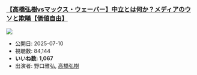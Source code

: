 ### [【高橋弘樹vsマックス・ウェーバー】中立とは何か？メディアのウソと欺瞞【価値自由】](https://www.youtube.com/watch?v=K9xVUZ5f1eU)
[![](https://img.youtube.com/vi/K9xVUZ5f1eU/sddefault.jpg)](https://www.youtube.com/watch?v=K9xVUZ5f1eU)
-   公開日: 2025-07-10
-   視聴数: 84,144
-   **いいね数: 1,067**
-   出演者: 野口雅弘, [高橋弘樹](/rehacq_fan/people/高橋弘樹 "wikilink")
